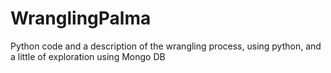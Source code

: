 # WranglingPalma
Python code and a description of the wrangling process, using python, and a little of exploration using Mongo DB
